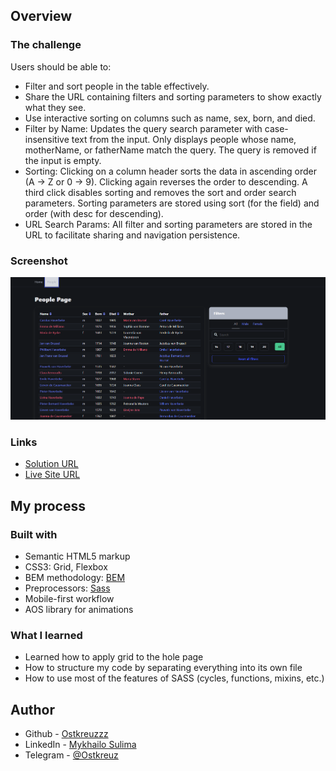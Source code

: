 ## Overview

### The challenge

Users should be able to:

- Filter and sort people in the table effectively.
- Share the URL containing filters and sorting parameters to show exactly what they see.
- Use interactive sorting on columns such as name, sex, born, and died.
- Filter by Name: Updates the query search parameter with case-insensitive text from the input. Only displays people whose name, motherName, or fatherName match the query. The query is removed if the input is empty.
- Sorting:
Clicking on a column header sorts the data in ascending order (A -> Z or 0 -> 9).
Clicking again reverses the order to descending.
A third click disables sorting and removes the sort and order search parameters.
Sorting parameters are stored using sort (for the field) and order (with desc for descending).
- URL Search Params: All filter and sorting parameters are stored in the URL to facilitate sharing and navigation persistence.

### Screenshot

![](image.png)

### Links

- [Solution URL](https://github.com/Ostkreuzzz/BikeNow)
- [Live Site URL](https://ostkreuzzz.github.io/BikeNow/)

## My process

### Built with

- Semantic HTML5 markup
- CSS3: Grid, Flexbox
- BEM methodology: [BEM](https://en.bem.info/methodology/)
- Preprocessors: [Sass](https://sass-lang.com)
- Mobile-first workflow
- AOS library for animations

### What I learned

- Learned how to apply grid to the hole page
- How to structure my code by separating everything into its own file
- How to use most of the features of SASS (cycles, functions, mixins, etc.)

## Author

- Github - [Ostkreuzzz](https://github.com/superpooperxxx)
- LinkedIn - [Mykhailo Sulima](https://www.linkedin.com/in/mykhailo-sulima-a80648339/)
- Telegram - [@Ostkreuz](https://t.me/Ostkreuz)
